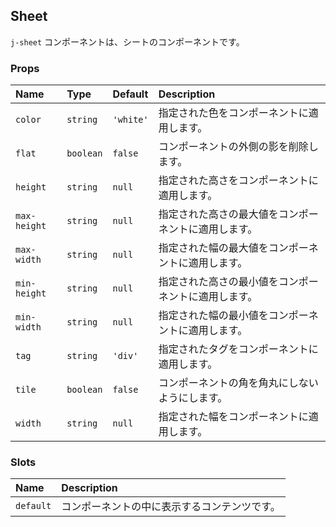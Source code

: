 ## Sheet

`j-sheet` コンポーネントは、シートのコンポーネントです。

### Props

|Name|Type|Default|Description|
|:--|:--|:--|:--|
|`color`|`string`|`'white'`|指定された色をコンポーネントに適用します。|
|`flat`|`boolean`|`false`|コンポーネントの外側の影を削除します。|
|`height`|`string`|`null`|指定された高さをコンポーネントに適用します。|
|`max-height`|`string`|`null`|指定された高さの最大値をコンポーネントに適用します。|
|`max-width`|`string`|`null`|指定された幅の最大値をコンポーネントに適用します。|
|`min-height`|`string`|`null`|指定された高さの最小値をコンポーネントに適用します。|
|`min-width`|`string`|`null`|指定された幅の最小値をコンポーネントに適用します。|
|`tag`|`string`|`'div'`|指定されたタグをコンポーネントに適用します。|
|`tile`|`boolean`|`false`|コンポーネントの角を角丸にしないようにします。|
|`width`|`string`|`null`|指定された幅をコンポーネントに適用します。|

### Slots

|Name|Description|
|:--|:--|
|`default`|コンポーネントの中に表示するコンテンツです。|
